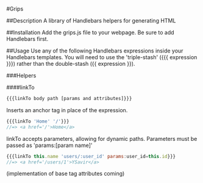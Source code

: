 #Grips

##Description
A library of Handlebars helpers for generating HTML

##Installation
Add the grips.js file to your webpage. Be sure to add Handlebars first.

##Usage
Use any of the following Handlebars expressions inside your Handlebars templates.
You will need to use the 'triple-stash' ({{{ expression }}}) rather than the double-stash ({{ expression }}).

###Helpers

####linkTo
```javascript
{{{linkTo body path [params and attributes]}}}
```
Inserts an anchor tag in place of the expression.

```javascript
{{{linkTo 'Home' '/'}}}
//=> <a href='/'>Home</a>
```

linkTo accepts parameters, allowing for dynamic paths.
Parameters must be passed as 'params:[param name]'

```javascript
{{{linkTo this.name 'users/:user_id' params:user_id=this.id}}}
//=> <a href='/users/1'>YSavir</a>
```
(implementation of base tag attributes coming)
